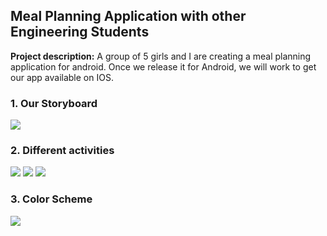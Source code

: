## Meal Planning Application with other Engineering Students

**Project description:** A group of 5 girls and I are creating a meal planning application for android. Once we release it for Android, we will work to get our app available on IOS. 

### 1. Our Storyboard

<img src="images/Storyboard.pdf"/>


### 2. Different activities

<img src="images/Screen Shot 2020-12-22 at 3.17.18 PM.png"/>
<img src="images/Screen Shot 2020-12-22 at 3.23.58 PM.png"/>
<img src="images/Screen Shot 2020-12-22 at 3.24.19 PM.png"/>

### 3. Color Scheme

<img src="images/Color Scheme.png"/>
